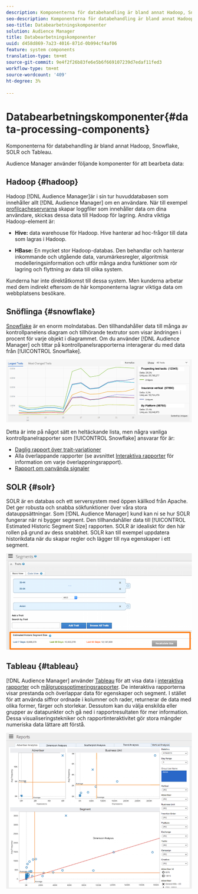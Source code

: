 ```yaml
---
description: Komponenterna för databehandling är bland annat Hadoop, Snowflake, SOLR och Tableau.
seo-description: Komponenterna för databehandling är bland annat Hadoop, Snowflake, SOLR och Tableau.
seo-title: Databearbetningskomponenter
solution: Audience Manager
title: Databearbetningskomponenter
uuid: d458d869-7a23-4016-871d-0b994cf4af06
feature: system components
translation-type: tm+mt
source-git-commit: 9e4f2f26b83fe6e5b6f669107239d7edaf11fed3
workflow-type: tm+mt
source-wordcount: '409'
ht-degree: 3%

---
```



# Databearbetningskomponenter{#data-processing-components}

Komponenterna för databehandling är bland annat Hadoop, Snowflake, SOLR och Tableau.

<!-- 

c_comproc.xml

 -->

Audience Manager använder följande komponenter för att bearbeta data:

## Hadoop {#hadoop}

Hadoop [!DNL Audience Manager]är i sin tur huvuddatabasen som innehåller allt [!DNL Audience Manager] om en användare. När till exempel [profilcacheservrarna](../../reference/system-components/components-data-collection.md) skapar loggfiler som innehåller data om dina användare, skickas dessa data till Hadoop för lagring. Andra viktiga Hadoop-element är:

* **Hive:** data warehouse för Hadoop. Hive hanterar ad hoc-frågor till data som lagras i Hadoop.

* **HBase:** En mycket stor Hadoop-databas. Den behandlar och hanterar inkommande och utgående data, varumärkesregler, algoritmisk modelleringsinformation och utför många andra funktioner som rör lagring och flyttning av data till olika system.

Kunderna har inte direktåtkomst till dessa system. Men kunderna arbetar med dem indirekt eftersom de här komponenterna lagrar viktiga data om webbplatsens besökare.

## Snöflinga {#snowflake}

[Snowflake](https://www.snowflake.net/) är en enorm molndatabas. Den tillhandahåller data till många av kontrollpanelens diagram och tillhörande textrutor som visar ändringen i procent för varje objekt i diagrammet. Om du använder [!DNL Audience Manager] och tittar på kontrollpanelsrapporterna interagerar du med data från [!UICONTROL Snowflake].



![](assets/dashboardreport.png)

Detta är inte på något sätt en heltäckande lista, men några vanliga kontrollpanelrapporter som [!UICONTROL Snowflake] ansvarar för är:

* [Daglig rapport över trait-variationer](/help/using/reporting/audience-optimization-reports/daily-trait-variation-report.md)
* Alla överlappande rapporter (se avsnittet [Interaktiva rapporter](/help/using/reporting/dynamic-reports/dynamic-reports.md) för information om varje överlappningsrapport).
* [Rapport om oanvända signaler](/help/using/reporting/dynamic-reports/unused-signals.md)

## SOLR {#solr}

SOLR är en databas och ett serversystem med öppen källkod från Apache. Det ger robusta och snabba sökfunktioner över våra stora datauppsättningar. Som [!DNL Audience Manager] kund kan ni se hur SOLR fungerar när ni bygger segment. Den tillhandahåller data till [!UICONTROL Estimated Historic Segment Size] rapporten. SOLR är idealiskt för den här rollen på grund av dess snabbhet. SOLR kan till exempel uppdatera historikdata när du skapar regler och lägger till nya egenskaper i ett segment.



![](assets/audsize.png)

## Tableau {#tableau}

[!DNL Audience Manager] använder [Tableau](https://www.tableausoftware.com/) för att visa data i [interaktiva rapporter](../../reporting/dynamic-reports/dynamic-reports.md#interactive-and-overlap-reports) och [målgruppsoptimeringsrapporter](../../reporting/audience-optimization-reports/audience-optimization-reports.md). De interaktiva rapporterna visar prestanda och överlappar data för egenskaper och segment. I stället för att använda siffror ordnade i kolumner och rader, returnerar de data med olika former, färger och storlekar. Dessutom kan du välja enskilda eller grupper av datapunkter och gå ned i rapportresultaten för mer information. Dessa visualiseringstekniker och rapportinteraktivitet gör stora mängder numeriska data lättare att förstå.



![](assets/advertiser_analytics.png)

